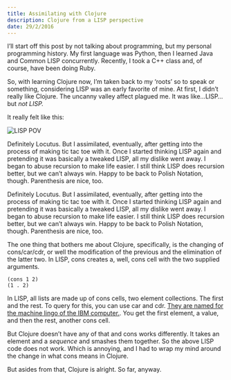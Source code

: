 ```yaml
---
title: Assimilating with Clojure
description: Clojure from a LISP perspective
date: 29/2/2016
---
```


I’ll start off this post by not talking about programming, but my personal programming history. My first language was Python, then I learned Java and Common LISP concurrently. Recently, I took a C++ class and, of course, have been doing Ruby.

So, with learning Clojure now, I’m taken back to my ‘roots’ so to speak or something, considering LISP was an early favorite of mine. At first, I didn’t really like Clojure. The uncanny valley affect plagued me. It was like…LISP…but *not LISP.*

It really felt like this:

![LISP POV](http://ssunday.github.io/assets/post-images/lisp_views.png)

Definitely Locutus. But I assimilated, eventually, after getting into the process of making tic tac toe with it. Once I started thinking LISP again and pretending it was basically a tweaked LISP, all my dislike went away. I began to abuse recursion to make life easier. I still think LISP does recursion better, but we can’t always win. Happy to be back to Polish Notation, though. Parenthesis are nice, too.

Definitely Locutus. But I assimilated, eventually, after getting into the process of making tic tac toe with it. Once I started thinking LISP again and pretending it was basically a tweaked LISP, all my dislike went away. I began to abuse recursion to make life easier. I still think LISP does recursion better, but we can’t always win. Happy to be back to Polish Notation, though. Parenthesis are nice, too.

The one thing that bothers me about Clojure, specifically, is the changing of cons/car/cdr, or well the modification of the previous and the elimination of the latter two. In LISP, cons creates a, well, cons cell with the two supplied arguments.

```LISP
(cons 1 2)
(1 . 2)
```

In LISP, all lists are made up of cons cells, two element collections. The first and the rest. To query for this, you can use car and cdr. [They are named for the machine lingo of the IBM computer.](https://en.wikipedia.org/wiki/CAR_and_CDR). You get the first element, a value, and then the rest, another cons cell.

But Clojure doesn’t have any of that and cons works differently. It takes an element and a *sequence* and smashes them together. So the above LISP code does not work. Which is annoying, and I had to wrap my mind around the change in what cons means in Clojure.

But asides from that, Clojure is alright. So far, anyway.
